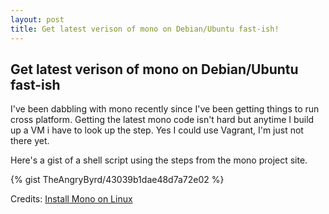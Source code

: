 ```yaml
---
layout: post
title: Get latest verison of mono on Debian/Ubuntu fast-ish!
---
```


## Get latest verison of mono on Debian/Ubuntu fast-ish

I've been dabbling with mono recently since I've been getting things to run cross platform.  Getting the latest mono code isn't hard but anytime I build up a VM i have to look up the step.  Yes I could use Vagrant, I'm just not there yet.

Here's a gist of a shell script using the steps from the mono project site.

{% gist TheAngryByrd/43039b1dae48d7a72e02 %}

Credits:
[Install Mono on Linux](http://www.mono-project.com/docs/getting-started/install/linux/ "Install Mono on Linux")
